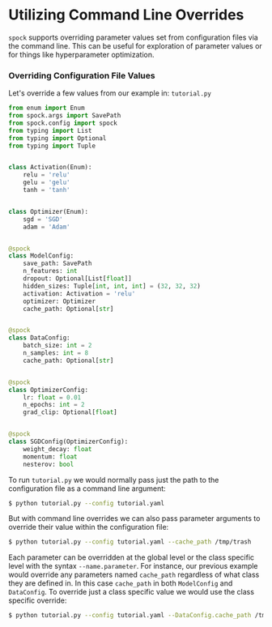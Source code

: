 # Utilizing Command Line Overrides

`spock` supports overriding parameter values set from configuration files via the command line. This can be useful for
exploration of parameter values or for things like hyperparameter optimization.

### Overriding Configuration File Values

 Let's override a few values from our example in: `tutorial.py`

```python
from enum import Enum
from spock.args import SavePath
from spock.config import spock
from typing import List
from typing import Optional
from typing import Tuple


class Activation(Enum):
    relu = 'relu'
    gelu = 'gelu'
    tanh = 'tanh'


class Optimizer(Enum):
    sgd = 'SGD'
    adam = 'Adam'


@spock
class ModelConfig:
    save_path: SavePath
    n_features: int
    dropout: Optional[List[float]]
    hidden_sizes: Tuple[int, int, int] = (32, 32, 32)
    activation: Activation = 'relu'
    optimizer: Optimizer
    cache_path: Optional[str]


@spock
class DataConfig:
    batch_size: int = 2
    n_samples: int = 8
    cache_path: Optional[str]


@spock
class OptimizerConfig:
    lr: float = 0.01
    n_epochs: int = 2
    grad_clip: Optional[float]


@spock
class SGDConfig(OptimizerConfig):
    weight_decay: float
    momentum: float
    nesterov: bool

```

To run `tutorial.py` we would normally pass just the path to the configuration file as a command line argument:

```bash
$ python tutorial.py --config tutorial.yaml
```

But with command line overrides we can also pass parameter arguments to override their value within the configuration
file:

```bash
$ python tutorial.py --config tutorial.yaml --cache_path /tmp/trash
```

Each parameter can be overridden at the global level or the class specific level with the syntax `--name.parameter`. For
instance, our previous example would override any parameters named `cache_path` regardless of what class they are 
defined in. In this case `cache_path` in both `ModelConfig` and `DataConfig`. To override just a class specific value 
we would use the class specific override:

```bash
$ python tutorial.py --config tutorial.yaml --DataConfig.cache_path /tmp/trash
```
